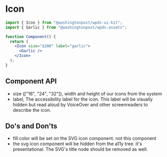 # Icon

```jsx
import { Icon } from "@washingtonpost/wpds-ui-kit";
import { Garlic } from "@washingtonpost/wpds-assets";

function Component() {
  return (
    <Icon size="$100" label="garlic">
      <Garlic />
    </Icon>
  );
}
```

## Component API

- size (["16", "24", "32"]), width and height of our icons from the system
- label, The accessibility label for the icon. This label will be visually hidden but read aloud by VoiceOver and other screenreaders to describe the icon.

## Do's and Don'ts

- fill color will be set on the SVG icon component. not this component
- the svg icon component will be hidden from the a11y tree. it's presentational. The SVG's title node should be removed as well.

